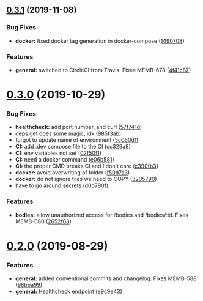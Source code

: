## [0.3.1](https://github.com/AEGEE/oms-docker/compare/0.3.0...0.3.1) (2019-11-08)


### Bug Fixes

* **docker:** fixed docker tag generation in docker-compose ([1490708](https://github.com/AEGEE/oms-docker/commit/14907082e94bfc574b4a74352cb142e552ad624e))


### Features

* **general:** switched to CircleCI from Travis. Fixes MEMB-678 ([4f41c87](https://github.com/AEGEE/oms-docker/commit/4f41c870c912e91dfe01206616c688b3cc5b9345))



# [0.3.0](https://github.com/AEGEE/oms-docker/compare/0.2.0...0.3.0) (2019-10-29)


### Bug Fixes

* **healthcheck:** add port number, and curl ([57f741d](https://github.com/AEGEE/oms-docker/commit/57f741d1e022016568c33482bfa46f3c0887bd64))
* deps.get does some magic, idk ([985f3ab](https://github.com/AEGEE/oms-docker/commit/985f3abc5d1f46765736d929f2700e4359b28145))
* forgot to update name of environment ([5c060df](https://github.com/AEGEE/oms-docker/commit/5c060dfcc6e49f5a66e4c382dd5dcb86c39450aa))
* **CI:** add .dev compose file to the CI ([cc329a8](https://github.com/AEGEE/oms-docker/commit/cc329a8c8f9198d35803fcdb04281133d04ca04e))
* **CI:** env variables not set ([02f50f1](https://github.com/AEGEE/oms-docker/commit/02f50f1085ab29a6d424d9e6463cf04bce647a4d))
* **CI:** need a docker command ([e06b581](https://github.com/AEGEE/oms-docker/commit/e06b5811c7092edce4fab1d046baace8e45c194f))
* **CI:** the proper CMD breaks CI and I don't care ([c390fb3](https://github.com/AEGEE/oms-docker/commit/c390fb3d71f6318f13fb61b20c7166e2338c4203))
* **docker:** avoid overwriting of folder ([f50d7a3](https://github.com/AEGEE/oms-docker/commit/f50d7a3c2ebe166c7d06d6dde8e65350bed93fcd))
* **docker:** do not ignore files we need to COPY ([3205790](https://github.com/AEGEE/oms-docker/commit/32057906ea8a26a1cdf250bfe47596c3530cd194))
* have to go around secrets ([d0b790f](https://github.com/AEGEE/oms-docker/commit/d0b790f4642e9f04d334e4922fd1ee97453f7d37))


### Features

* **bodies:** allow unauthorized access for /bodies and /bodies/:id. Fixes MEMB-680 ([2652f68](https://github.com/AEGEE/oms-docker/commit/2652f68172f0c793285f3341ab625f6aeea185f8))



# [0.2.0](https://github.com/AEGEE/oms-docker/compare/e9c9e43b0b0f575c1fa8962fb31a582a0ae46729...0.2.0) (2019-08-29)


### Features

* **general:** added conventional commits and changelog. Fixes MEMB-588 ([98bba99](https://github.com/AEGEE/oms-docker/commit/98bba99f3ea2e0cc0fbc7a30fe80622bf0038eee))
* **general:** Healthcheck endpoint ([e9c9e43](https://github.com/AEGEE/oms-docker/commit/e9c9e43b0b0f575c1fa8962fb31a582a0ae46729))



